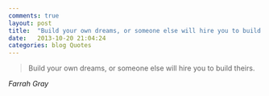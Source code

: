 ```yaml
---
comments: true
layout: post
title:  "Build your own dreams, or someone else will hire you to build theirs."
date:   2013-10-20 21:04:24
categories: blog Quotes
---
```


> Build your own dreams, or someone else will hire you to build theirs.

_Farrah Gray_